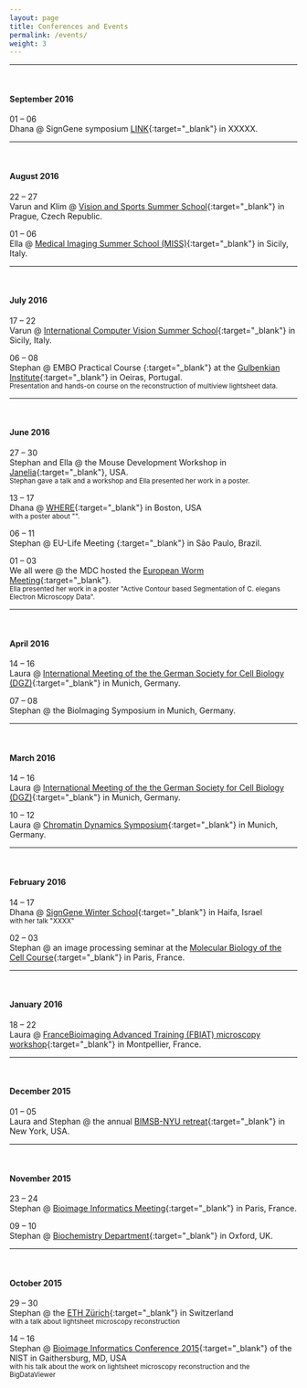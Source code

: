 ```yaml
---
layout: page
title: Conferences and Events
permalink: /events/
weight: 3
---
```


<div id="events" markdown="1">


<hr/> <!--line separator-->
<br/>

#### **September 2016**

01 – 06  
<a class="link-dhana">Dhana</a> @ SignGene symposium [LINK](){:target="_blank"} in XXXXX. 

<hr/> <!--line separator-->
<br/>

#### **August 2016**

22 – 27  
<a class="link-varun">Varun</a> and <a class="link-klim">Klim</a>  @ [Vision and Sports Summer School](http://cmp.felk.cvut.cz/summerschool2016/){:target="_blank"} in Prague, Czech Republic.

01 – 06  
<a class="link-ella">Ella</a> @ [Medical Imaging Summer School (MISS)](http://iplab.dmi.unict.it/miss16/){:target="_blank"} in Sicily, Italy. 

<hr/> <!--line separator-->
<br/>

#### **July 2016**

17 – 22  
<a class="link-varun">Varun</a> @ [International Computer Vision Summer School](http://svg.dmi.unict.it/icvss2016){:target="_blank"} in Sicily, Italy.

06 – 08   
<a class="link-stephan">Stephan</a> @ EMBO Practical Course [](){:target="_blank"} at the [Gulbenkian Institute](http://www.igc.gulbenkian.pt){:target="_blank"} in Oeiras, Portugal.   
<small>Presentation and hands-on course on the reconstruction of multiview lightsheet data.</small>

<hr/> <!--line separator-->
<br/>

#### **June 2016**

27 – 30   
<a class="link-stephan">Stephan</a> and <a class="link-ella">Ella</a> @ the Mouse Development Workshop in [Janelia](https://www.janelia.org/){:target="_blank"}, USA.  
<small>Stephan gave a talk and a workshop and Ella presented her work in a poster.</small>

13 – 17  
<a class="link-dhana">Dhana</a> @ [WHERE](){:target="_blank"} in Boston, USA  
<small>with a poster about "".</small>

06 – 11  
<a class="link-stephan">Stephan</a> @ EU-Life Meeting [](){:target="_blank"} in São Paulo, Brazil. 

01 – 03  
We all were @ the MDC hosted the [European Worm Meeting](http://www.wormmeeting-berlin.de/cms/default.asp?id=0){:target="_blank"}.  
<small><a class="link-ella">Ella</a> presented her work in a poster "Active Contour based Segmentation of C. elegans Electron Microscopy Data".</small>

<hr/> <!--line separator-->
<br/>

#### **April 2016**

14 – 16  
<a class="link-laura">Laura</a> @ [International Meeting of the the German Society for Cell Biology (DGZ)](http://www.zellbiologie2016.de/Home.697.0.html){:target="_blank"} in Munich, Germany. 

07 – 08  
Stephan @ the BioImaging Symposium in Munich, Germany.

<hr/> <!--line separator-->
<br/>

#### **March 2016**

14 – 16  
<a class="link-laura">Laura</a> @ [International Meeting of the the German Society for Cell Biology (DGZ)](http://www.zellbiologie2016.de/Home.697.0.html){:target="_blank"} in Munich, Germany. 

10 – 12  
<a class="link-laura">Laura</a> @ [Chromatin Dynamics Symposium](http://www.sfb1064.med.uni-muenchen.de/chromatin_symposium_2016/index.html){:target="_blank"} in Munich, Germany.


<hr/> <!--line separator-->
<br/>

#### **February 2016**

14 – 17  
<a class="link-dhana">Dhana</a> @ [SignGene Winter School](https://signgene-events.mdc-berlin.de/?page_id=5){:target="_blank"} in Haifa, Israel  
<small>with her talk "XXXX"</small>

02 – 03  
<a class="link-stephan">Stephan</a> @ an image processing seminar at the [Molecular Biology of the Cell Course](https://www.pasteur.fr/en/teaching/institut-pasteur-courses/mechanisms-living-organisms-theme/molecular-biology-cell){:target="_blank"} in Paris, France.

<hr/> <!--line separator-->
<br/>

#### **January 2016**

18 – 22  
<a class="link-laura">Laura</a> @ [FranceBioimaging Advanced Training (FBIAT) microscopy workshop](http://fbiat.weebly.com/){:target="_blank"} in Montpellier, France.

<hr/> <!--line separator-->
<br/>

#### **December 2015**

01 – 05  
<a class="link-laura">Laura</a> and <a class="link-stephan">Stephan</a> @ the annual [BIMSB-NYU retreat](https://www.mdc-berlin.de/14187058/en/bimsb/phd_program){:target="_blank"} in New York, USA.

<hr/> <!--line separator-->
<br/>

#### **November 2015**

23 – 24  
<a class="link-stephan">Stephan</a> @ [Bioimage Informatics Meeting](https://www.mdc-berlin.de/14187058/en/bimsb/phd_program){:target="_blank"} in Paris, France.

09 – 10  
<a class="link-stephan">Stephan</a> @ [Biochemistry Department](http://www.bioch.ox.ac.uk){:target="_blank"} in Oxford, UK.

<hr/> <!--line separator-->
<br/>

#### **October 2015**

29 – 30  
<a class="link-stephan">Stephan</a> @ the [ETH Z&uuml;rich](https://www.ethz.ch/){:target="_blank"} in Switzerland  
<small>with a talk about lightsheet microscopy reconstruction</small>

14 – 16  
<a class="link-stephan">Stephan</a> @ [Bioimage Informatics Conference 2015](http://www.nist.gov/itl/ssd/is/bioimage-conference-2015.cfm){:target="_blank"} of the NIST in Gaithersburg, MD, USA  
<small>with his talk about the work on lightsheet microscopy reconstruction and the BigDataViewer<small>


<script src="https://ajax.googleapis.com/ajax/libs/jquery/1.11.0/jquery.min.js"></script>
<script>
	$('.link-stephan').attr("href", "{{ site.baseurl }}/members#stephan");
	$('.link-varun').attr("href", "{{ site.baseurl }}/members#varun");
	$('.link-ella').attr("href", "{{ site.baseurl }}/members#ella");
	$('.link-laura').attr("href", "{{ site.baseurl }}/members#laura");
	$('.link-dhana').attr("href", "{{ site.baseurl }}/members#dhana");
	$('.link-klim').attr("href", "{{ site.baseurl }}/members#klim");
</script>



